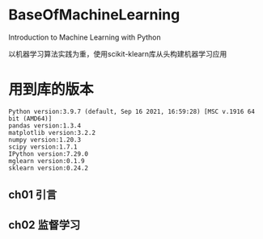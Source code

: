 # BaseOfMachineLearning
Introduction to Machine Learning with Python

以机器学习算法实践为重，使用scikit-klearn库从头构建机器学习应用

# 用到库的版本
```text
Python version:3.9.7 (default, Sep 16 2021, 16:59:28) [MSC v.1916 64 bit (AMD64)]
pandas version:1.3.4
matplotlib version:3.2.2
numpy version:1.20.3
scipy version:1.7.1
IPython version:7.29.0
mglearn version:0.1.9
sklearn version:0.24.2
```

## ch01 引言

## ch02 监督学习
